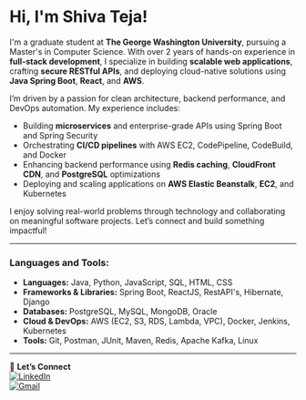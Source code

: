 # Hi, I'm Shiva Teja! 

I'm a graduate student at **The George Washington University**, pursuing a Master's in Computer Science. With over 2 years of hands-on experience in **full-stack development**, I specialize in building **scalable web applications**, crafting **secure RESTful APIs**, and deploying cloud-native solutions using **Java Spring Boot**, **React**, and **AWS**.

I’m driven by a passion for clean architecture, backend performance, and DevOps automation. My experience includes:

- Building **microservices** and enterprise-grade APIs using Spring Boot and Spring Security
- Orchestrating **CI/CD pipelines** with AWS EC2, CodePipeline, CodeBuild, and Docker
- Enhancing backend performance using **Redis caching**, **CloudFront CDN**, and **PostgreSQL** optimizations
- Deploying and scaling applications on **AWS Elastic Beanstalk**, **EC2**, and Kubernetes

I enjoy solving real-world problems through technology and collaborating on meaningful software projects. Let’s connect and build something impactful!

---

### Languages and Tools:
- **Languages:** Java, Python, JavaScript, SQL, HTML, CSS  
- **Frameworks & Libraries:** Spring Boot, ReactJS, RestAPI's, Hibernate, Django  
- **Databases:** PostgreSQL, MySQL, MongoDB, Oracle  
- **Cloud & DevOps:** AWS (EC2, S3, RDS, Lambda, VPC), Docker, Jenkins, Kubernetes  
- **Tools:** Git, Postman, JUnit, Maven, Redis, Apache Kafka, Linux

---

📌 **Let’s Connect**  
[![LinkedIn](https://img.shields.io/badge/LinkedIn-0077B5?style=for-the-badge&logo=linkedin&logoColor=white)](https://www.linkedin.com/in/shivateja25/)  
[![Gmail](https://img.shields.io/badge/Gmail-D14836?style=for-the-badge&logo=gmail&logoColor=white)](mailto:beerellishivateja@gmail.com)
